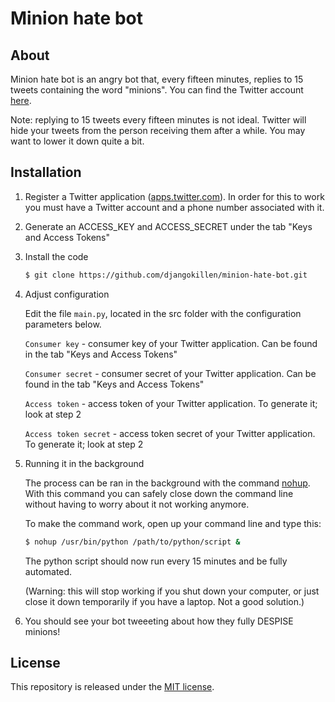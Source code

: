 # Minion hate bot

## About
Minion hate bot is an angry bot that, every fifteen minutes, replies to 15 tweets containing the word "minions". You can find the Twitter account [here](https://twitter.com/minionsareevil).

Note: replying to 15 tweets every fifteen minutes is not ideal. Twitter will hide your tweets from the person receiving them after a while. You may want to lower it down quite a bit.

## Installation

1. Register a Twitter application ([apps.twitter.com](https://apps.twitter.com)). In order for this to work you must have a Twitter account and a phone number associated with it.

2. Generate an ACCESS_KEY and ACCESS_SECRET under the tab "Keys and Access Tokens"

2. Install the code

    ```bash
    $ git clone https://github.com/djangokillen/minion-hate-bot.git
    ```

3. Adjust configuration
    
    Edit the file `main.py`, located in the src folder with the configuration parameters below.

    `Consumer key` - consumer key of your Twitter application. Can be found in the tab "Keys and Access Tokens"

    `Consumer secret` - consumer secret of your Twitter application. Can be found in the tab "Keys and Access Tokens"

    `Access token` - access token of your Twitter application. To generate it; look at step 2

    `Access token secret` - access token secret of your Twitter application. To generate it; look at step 2

4. Running it in the background

    The process can be ran in the background with the command [nohup](https://en.wikipedia.org/wiki/Nohup). With this command you can safely close down the command line without having to worry about it not working anymore.

    To make the command work, open up your command line and type this: 

    ```bash
    $ nohup /usr/bin/python /path/to/python/script &
    ```

    The python script should now run every 15 minutes and be fully automated.

    (Warning: this will stop working if you shut down your computer, or just close it down temporarily if you have a laptop. Not a good solution.)

5. You should see your bot tweeeting about how they fully DESPISE minions!

## License
This repository is released under the [MIT license](LICENSE.md).